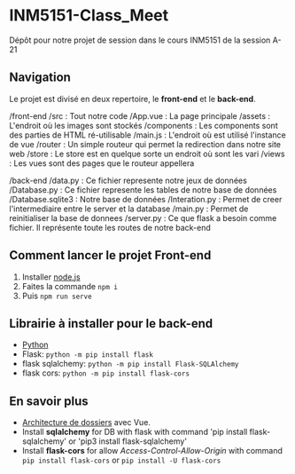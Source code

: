 # INM5151-Class_Meet
Dépôt pour notre projet de session dans le cours INM5151 de la session A-21

## Navigation
Le projet est divisé en deux repertoire, le **front-end** et le **back-end**.

/front-end
  /src : Tout notre code
    /App.vue : La page principale
    /assets : L'endroit où les images sont stockés
    /components : Les components sont des parties de HTML ré-utilisable
    /main.js : L'endroit où est utilisé l'instance de vue
    /router : Un simple routeur qui permet la redirection dans notre site web
    /store : Le store est en quelque sorte un endroit où sont les vari
    /views : Les vues sont des pages que le routeur appellera
 
/back-end
  /data.py : Ce fichier represente notre jeux de données
  /Database.py : Ce fichier represente les tables de notre base de données
  /Database.sqlite3 : Notre base de données
  /Interation.py : Permet de creer l'intermediaire entre le server et la database
  /main.py : Permet de reinitialiser la base de donnees
  /server.py : Ce que flask a besoin comme fichier. Il représente toute les routes de notre back-end


## Comment lancer le projet Front-end
1. Installer [node.js](https://nodejs.org/en/)
2. Faites la commande `npm i`
3. Puis `npm run serve`

## Librairie à installer pour le back-end
* [Python](https://www.python.org/downloads/) 
* Flask: `python -m pip install flask`
* flask sqlalchemy: `python -m pip install Flask-SQLAlchemy`
* flask cors: `python -m pip install flask-cors`



## En savoir plus
- [Architecture de dossiers](https://itnext.io/how-to-structure-my-vue-js-project-e4468db005ac) avec Vue.
- Install **sqlalchemy** for DB with flask with command 'pip install flask-sqlalchemy' or 'pip3 install flask-sqlalchemy'
- Install **flask-cors** for allow *Access-Control-Allow-Origin* with command `pip install flask-cors` or `pip install -U flask-cors`

